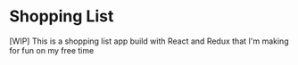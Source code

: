 # Shopping List

[WIP] This is a shopping list app build with React and Redux that I'm making for fun on my free time
